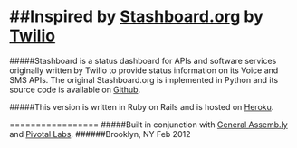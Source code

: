 ##Inspired by [Stashboard.org](http://www.stashboard.org/) by [Twilio](http://www.twilio.com/)
=================

#####Stashboard is a status dashboard for APIs and software services originally written by Twilio to provide status information on its Voice and SMS APIs. The original Stashboard.org is implemented in Python and its source code is available on [Github](https://github.com/twilio/stashboard).

#####This version is written in Ruby on Rails and is hosted on [Heroku](http://rubystashboard.herokuapp.com/).

=================
#####Built in conjunction with [General Assemb.ly](http://wp.generalassemb.ly/) and [Pivotal Labs](http://pivotallabs.com/).
######Brooklyn, NY Feb 2012
